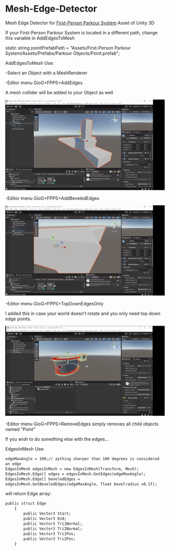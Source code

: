 # Mesh-Edge-Detector
Mesh Edge Detector for [First-Person Parkour System](https://assetstore.unity.com/packages/templates/packs/first-person-parkour-system-v2-0-for-playmaker-168546) Asset of Unity 3D

If your First-Person Parkour System is located in a different path, change this variable in AddEdgesToMesh

static string pointPrefabPath = "Assets/First-Person Parkour System/Assets/Prefabs/Parkour Objects/Point.prefab";

AddEdgesToMesh Use:

-Select an Object with a MeshRenderer

-Editor menu GioG>FPPS>AddEdges   	

A mesh collider will be added to your Object as well 

![](https://raw.githubusercontent.com/betsukelig/Mesh-Edge-Detector/main/edgeDetectDemo1.gif)

-Editor menu GioG>FPPS>AddBeveledEdges  

![](https://raw.githubusercontent.com/betsukelig/Mesh-Edge-Detector/main/edgeDetectDemo2.gif)

-Editor menu GioG>FPPS>TopDownEdgesOnly  

I added this in case your world doesn't rotate and you only need top down edge points. 

![](https://raw.githubusercontent.com/betsukelig/Mesh-Edge-Detector/main/edgeDetectDemo3.gif)

-Editor menu GioG>FPPS>RemoveEdges simply removes all child objects named "Point" 


If you wish to do something else with the edges...

EdgesInMesh Use:

	edgeMaxAngle = 100;// aything sharper than 100 degrees is considered an edge
	EdgesInMesh edgesInMesh = new EdgesInMesh(Transform, Mesh);
	EdgesInMesh.Edge[] edges = edgesInMesh.GetEdges(edgeMaxAngle);
	EdgesInMesh.Edge[] beveledEdges = edgesInMesh.GetBeveledEdges(edgeMaxAngle, float bevelradius =0.1f);
        
will return Edge array:

 	public struct Edge
    	{
        	public Vector3 Start;
        	public Vector3 End;
        	public Vector3 Tri1Normal;
        	public Vector3 Tri2Normal;
        	public Vector3 Tri1Pos;
        	public Vector3 Tri2Pos;
    	}
